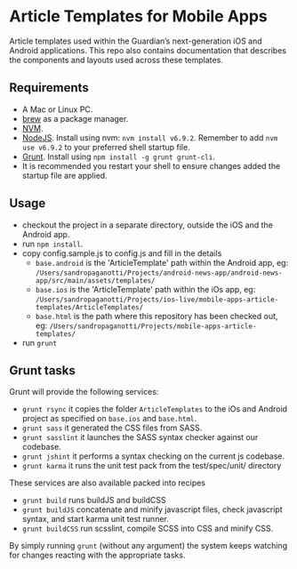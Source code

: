 # Article Templates for Mobile Apps
Article templates used within the Guardian’s next-generation iOS and Android applications. This repo also contains documentation that describes the components and layouts used across these templates.

## Requirements
* A Mac or Linux PC.
* [brew](http://brew.sh/) as a package manager.
* [NVM](https://github.com/creationix/nvm).
* [NodeJS](http://nodejs.org/). Install using nvm: `nvm install v6.9.2`. Remember to add `nvm use v6.9.2` to your preferred shell startup file.
* [Grunt](http://gruntjs.com/). Install using `npm install -g grunt grunt-cli`.
* It is recommended you restart your shell to ensure changes added the startup file are applied.

## Usage
* checkout the project in a separate directory, outside the iOS and the Android app.
* run `npm install`.
* copy config.sample.js to config.js and fill in the details
    * `base.android` is the 'ArticleTemplate' path within the Android app, eg: `/Users/sandropaganotti/Projects/android-news-app/android-news-app/src/main/assets/templates/`
    * `base.ios` is the 'ArticleTemplate' path within the iOs app, eg: `/Users/sandropaganotti/Projects/ios-live/mobile-apps-article-templates/ArticleTemplates/`
    * `base.html` is the path where this repository has been checked out, eg: `/Users/sandropaganotti/Projects/mobile-apps-article-templates/`
* run `grunt`

## Grunt tasks
Grunt will provide the following services:

* `grunt rsync` it copies the folder `ArticleTemplates` to the iOs and Android project as specified on `base.ios` and `base.html`.
* `grunt sass` it generated the CSS files from SASS.
* `grunt sasslint` it launches the SASS syntax checker against our codebase.
* `grunt jshint` it performs a syntax checking on the current js codebase.
* `grunt karma` it runs the unit test pack from the test/spec/unit/ directory

These services are also available packed into recipes
* `grunt build` runs buildJS and buildCSS
* `grunt buildJS` concatenate and minify javascript files, check javascript syntax, and start karma unit test runner.
* `grunt buildCSS` run scsslint, compile SCSS into CSS and minify CSS.

By simply running `grunt` (without any argument) the system keeps watching for changes reacting with the appropriate tasks.